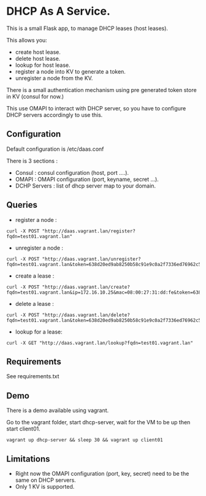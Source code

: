 # DHCP As A Service.
This is a small Flask app, to manage DHCP leases (host leases).

This allows you:
* create host lease.
* delete host lease.
* lookup for host lease.
* register a node into KV to generate a token.
* unregister a node from the KV.

There is a small authentication mechanism using pre generated token store in KV (consul for now.)

This use OMAPI to interact with DHCP server, so you have to configure DHCP servers accordingly to use this.

## Configuration
Default configuration is /etc/daas.conf

There is 3 sections :
* Consul : consul configuration (host, port ....).
* OMAPI : OMAPI configuration (port, keyname, secret ...).
* DCHP Servers : list of dhcp server map to your domain.


## Queries

* register a node :
```
curl -X POST "http://daas.vagrant.lan/register?fqdn=test01.vagrant.lan"
```

* unregister a node :
```
curl -X POST "http://daas.vagrant.lan/unregister?fqdn=test01.vagrant.lan&token=638d20ed9ab8250b58c91e9c0a2f7336ed76962c543a4003227f12567deba36b"
```

* create a lease :
```
curl -X POST "http://daas.vagrant.lan/create?fqdn=test01.vagrant.lan&ip=172.16.10.25&mac=08:00:27:31:dd:fe&token=638d20ed9ab8250b58c91e9c0a2f7336ed76962c543a4003227f12567deba36b"
```

* delete a lease :
```
curl -X POST "http://daas.vagrant.lan/delete?fqdn=test01.vagrant.lan&token=638d20ed9ab8250b58c91e9c0a2f7336ed76962c543a4003227f12567deba36b"
```

* lookup for a lease:
```
curl -X GET "http://daas.vagrant.lan/lookup?fqdn=test01.vagrant.lan"
```

## Requirements
See requirements.txt

## Demo
There is a demo available using vagrant.

Go to the vagrant folder, start dhcp-server, wait for the VM to be up then start client01.
```
vagrant up dhcp-server && sleep 30 && vagrant up client01
```

## Limitations
* Right now the OMAPI configuration (port, key, secret) need to be the same on DHCP servers.
* Only 1 KV is supported.
